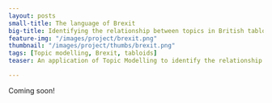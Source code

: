 ```yaml
---
layout: posts
small-title: The language of Brexit
big-title: Identifying the relationship between topics in British tabloids and those on the twitter
feature-img: "/images/project/brexit.png"
thumbnail: "/images/project/thumbs/brexit.png"
tags: [Topic modelling, Brexit, tabloids]
teaser: An application of Topic Modelling to identify the relationship between topics in British tabloids and those on the twitter 

---
```



Coming soon!


